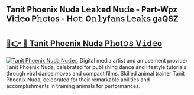 ## Tanit Phoenix Nuda L𝚎a𝚔ed N𝚞𝚍e - Part-Wpz Vi𝚍𝚎o P𝚑𝚘tos - H𝚘𝚝 O𝚗𝚕yf𝚊ns L𝚎a𝚔s gaQSZ

# <h2><a href="http://kf1tljz.oniu.top/?m=Tanit+Phoenix+Nuda">🔗👉 🔴 Tanit Phoenix Nuda P𝚑ot𝚘𝚜 V𝚒d𝚎o</a></h2>

[![Tanit Phoenix Nuda Nu𝚍e𝚜](https://i.imgur.com/0qMVB7G.gif)](http://kf1tljz.oniu.top/?m=Tanit+Phoenix+Nuda)
Digital media artist and amusement provider Tanit Phoenix Nuda, celebrated for publishing dance and lifestyle tutorials through viral dance moves and compact films. Skilled animal trainer Tanit Phoenix Nuda, celebrated for their remarkable abilities and accomplishments in training animals for performances.  
